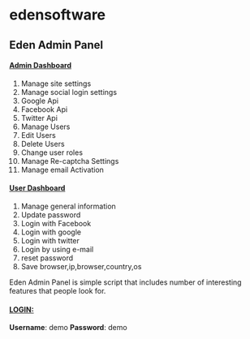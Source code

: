 # edensoftware

<h2>Eden Admin Panel</h2>
<h4><span style="text-decoration: underline;">Admin Dashboard</span></h4>
<ol>
	<li>Manage site settings</li>
	<li>Manage social login settings</li>
	<li>Google Api</li>
	<li>Facebook Api</li>
	<li>Twitter Api</li>
	<li>Manage Users</li>
	<li>Edit Users</li>
	<li>Delete Users</li>
	<li>Change user roles</li>
	<li>Manage Re-captcha Settings</li>
	<li>Manage email Activation</li>
</ol>
<h4><span style="text-decoration: underline;">User Dashboard</span></h4>
<ol>
	<li>Manage general information</li>
	<li>Update password</li>
	<li>Login with Facebook</li>
	<li>Login with google</li>
	<li>Login with twitter</li>
	<li>Login by using e-mail</li>
	<li>reset password</li>
	<li>Save browser,ip,browser,country,os</li>
</ol>
Eden Admin Panel is simple script that includes number of interesting features that people look for.
<h4><span style="text-decoration: underline;">LOGIN:</span></h4>
<strong>Username</strong>: demo
<strong>Password</strong>: demo